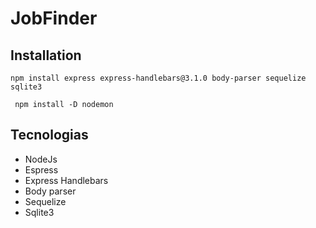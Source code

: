 # JobFinder

## Installation
` npm install express express-handlebars@3.1.0 body-parser sequelize sqlite3 `

` npm install -D nodemon`

## Tecnologias

- NodeJs
- Espress
- Express Handlebars
- Body parser
- Sequelize
- Sqlite3